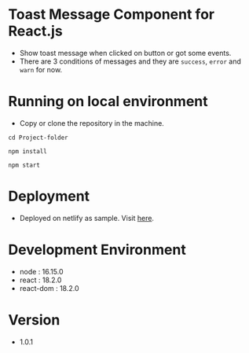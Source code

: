 # Toast Message Component for React.js
- Show toast message when clicked on button or got some events.
- There are 3 conditions of messages and they are `success`, `error` and `warn` for now. 

# Running on local environment
- Copy or clone the repository in the machine.

```
cd Project-folder
```

```
npm install
```

```
npm start
```

# Deployment
- Deployed on netlify as sample. Visit [here](https://toast-component.netlify.app/).

# Development Environment
- node : 16.15.0
- react : 18.2.0
- react-dom : 18.2.0

# Version
- 1.0.1